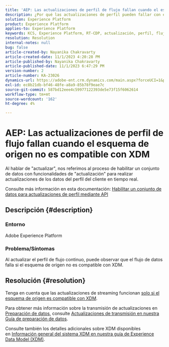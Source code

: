 ```yaml
---
title: 'AEP: Las actualizaciones de perfil de flujo fallan cuando el esquema de origen no es compatible con XDM'
description: ¿Por qué las actualizaciones de perfil pueden fallar con esquemas no compatibles con XDM?
solution: Experience Platform
product: Experience Platform
applies-to: Experience Platform
keywords: KCS, Experience Platform, RT-CDP, actualización, perfil, flujo, XDM, esquema
resolution: Resolution
internal-notes: null
bug: false
article-created-by: Nayanika Chakravarty
article-created-date: 11/1/2023 4:20:28 PM
article-published-by: Nayanika Chakravarty
article-published-date: 11/1/2023 6:47:29 PM
version-number: 2
article-number: KA-23026
dynamics-url: https://adobe-ent.crm.dynamics.com/main.aspx?forceUCI=1&pagetype=entityrecord&etn=knowledgearticle&id=1b39a28e-d278-ee11-8179-6045bd0065f9
exl-id: ec8b21db-bf46-48fe-a8a9-85b78f9eae7c
source-git-commit: 587bd12eee4c59977122393de5e73f15f6062614
workflow-type: tm+mt
source-wordcount: '162'
ht-degree: 4%

---
```


# AEP: Las actualizaciones de perfil de flujo fallan cuando el esquema de origen no es compatible con XDM


Al hablar de &quot;actualizar&quot;, nos referimos al proceso de habilitar un conjunto de datos con funcionalidades de &quot;actualización&quot; para realizar actualizaciones de los datos del perfil del cliente en tiempo real.

Consulte más información en esta documentación: [Habilitar un conjunto de datos para actualizaciones de perfil mediante API](https://experienceleague.adobe.com/docs/experience-platform/catalog/datasets/enable-upsert.html)

## Descripción {#description}


### Entorno

Adobe Experience Platform

### Problema/Síntomas

Al actualizar el perfil de flujo continuo, puede observar que el flujo de datos falla si el esquema de origen no es compatible con XDM.


## Resolución {#resolution}


Tenga en cuenta que las actualizaciones de streaming funcionan <u>solo si el esquema de origen es compatible con XDM</u>.

Para obtener más información sobre la transmisión de actualizaciones en [Preparación de datos](https://experienceleague.adobe.com/docs/experience-platform/data-prep/home.html?lang=es), consulte [Actualizaciones de transmisión en nuestra Guía de preparación de datos](https://experienceleague.adobe.com/docs/experience-platform/data-prep/upserts.html).

Consulte también los detalles adicionales sobre XDM disponibles en [Información general del sistema XDM en nuestra guía de Experience Data Model (XDM)](https://experienceleague.adobe.com/docs/experience-platform/xdm/home.html?lang=es).
